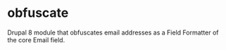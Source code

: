 # obfuscate
Drupal 8 module that obfuscates email addresses as a Field Formatter of the core Email field.
